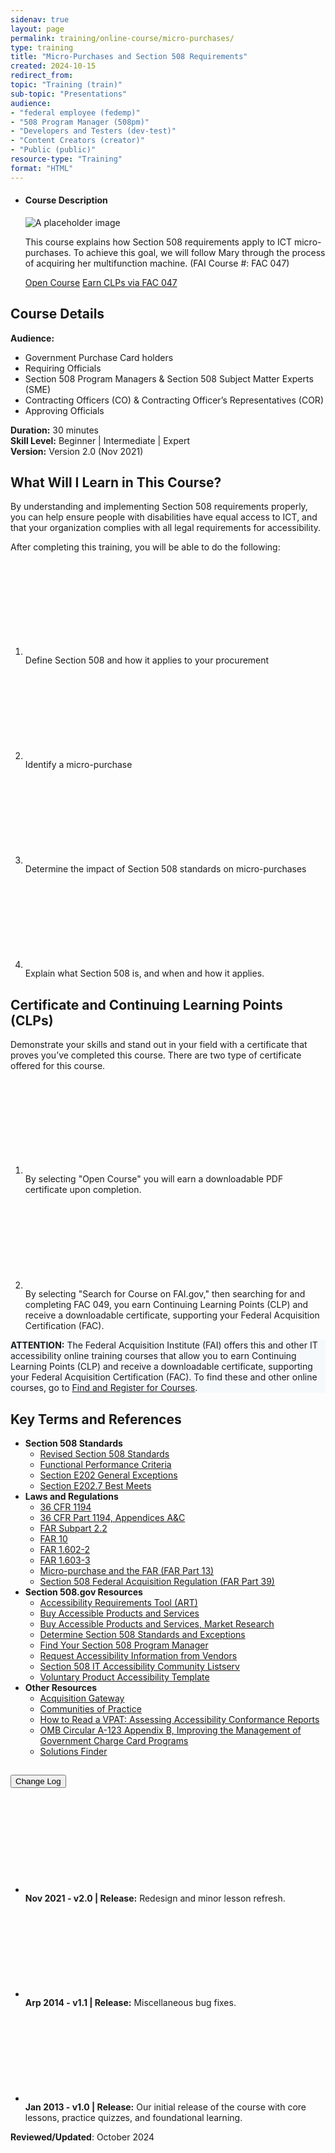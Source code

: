 ```yaml
---
sidenav: true
layout: page
permalink: training/online-course/micro-purchases/
type: training
title: "Micro-Purchases and Section 508 Requirements"
created: 2024-10-15
redirect_from:
topic: "Training (train)"
sub-topic: "Presentations"
audience:
- "federal employee (fedemp)"
- "508 Program Manager (508pm)"
- "Developers and Testers (dev-test)"
- "Content Creators (creator)"
- "Public (public)"
resource-type: "Training"
format: "HTML"
---
```

<ul class="usa-card-group">
  <li class="usa-card usa-card--flag flex-1 usa-card--media-right">
    <div class="usa-card__container">
      <div class="usa-card__header">
        <h4 class="usa-card__heading">Course Description</h4>
      </div>
      <div class="usa-card__media usa-card__media--inset">
        <div class="usa-card__img">
          <img src="https://assets.section508.gov/files/thumbnails/online-course-thumbnail-micro-purchases.jpg" alt="A placeholder image" class="radius-lg" />
        </div>
      </div>
      <div class="usa-card__body">
        <p>This course explains how Section 508 requirements apply to ICT micro-purchases. To achieve this goal, we will follow Mary through the process of acquiring her multifunction machine. (FAI Course #: FAC 047)</p>
      </div>
      <div class="usa-card__footer">
        <a href="https://training.section508.gov/micro-purchases-and-section-508-requirements/lesson1/index.html" target="_blank" class="usa-button">Open Course</a>&nbsp;<a href="https://www.fai.gov/training/find-and-register-for-courses" target="_blank" class="usa-button usa-button--accent-warm">Earn CLPs via FAC 047</a>
      </div>
    </div>
  </li>
</ul>

## Course Details
**Audience:**  
*	Government Purchase Card holders  
*	Requiring Officials  
*	Section 508 Program Managers & Section 508 Subject Matter Experts (SME)  
*	Contracting Officers (CO) & Contracting Officer’s Representatives (COR)  
*	Approving Officials  

**Duration:** 30 minutes  
**Skill Level:** Beginner | Intermediate | Expert  
**Version:** Version 2.0 (Nov 2021)  

## What Will I Learn in This Course?
By understanding and implementing Section 508 requirements properly, you can help ensure people with disabilities have equal access to ICT, and that your organization complies with all legal requirements for accessibility.

After completing this training, you will be able to do the following:
<ol class="usa-icon-list tablet:grid-col">
    <li class="usa-icon-list__item">
        <div class="usa-icon-list__icon text-green"><svg class="usa-icon" aria-hidden="true" role="img"><use xlink:href="{{ site.baseurl }}/assets/images/sprite.svg#check_circle"></use></svg></div>
        <div class="usa-icon-list__content">Define Section 508 and how it applies to your procurement</div>
    </li>
    <li class="usa-icon-list__item">
        <div class="usa-icon-list__icon text-green"><svg class="usa-icon" aria-hidden="true" role="img"><use xlink:href="{{ site.baseurl }}/assets/images/sprite.svg#check_circle"></use></svg></div>
        <div class="usa-icon-list__content">Identify a micro-purchase</div>
    </li>
    <li class="usa-icon-list__item">
        <div class="usa-icon-list__icon text-green"><svg class="usa-icon" aria-hidden="true" role="img"><use xlink:href="{{ site.baseurl }}/assets/images/sprite.svg#check_circle"></use></svg></div>
        <div class="usa-icon-list__content">Determine the impact of Section 508 standards on micro-purchases</div>
    </li>
    <li class="usa-icon-list__item">
        <div class="usa-icon-list__icon text-green"><svg class="usa-icon" aria-hidden="true" role="img"><use xlink:href="{{ site.baseurl }}/assets/images/sprite.svg#check_circle"></use></svg></div>
        <div class="usa-icon-list__content">Explain what Section 508 is, and when and how it applies.</div>
    </li>
</ol>
 
## Certificate and Continuing Learning Points (CLPs)
Demonstrate your skills and stand out in your field with a certificate that proves you’ve completed this course. There are two type of certificate offered for this course.
<ol class="usa-icon-list tablet:grid-col">
    <li class="usa-icon-list__item">
        <div class="usa-icon-list__icon text-green"><svg class="usa-icon" aria-hidden="true" role="img"><use xlink:href="{{ site.baseurl }}/assets/images/sprite.svg#check_circle"></use></svg></div>
        <div class="usa-icon-list__content">By selecting "Open Course" you will earn a downloadable PDF certificate upon completion.</div>
    </li>
    <li class="usa-icon-list__item">
        <div class="usa-icon-list__icon text-green"><svg class="usa-icon" aria-hidden="true" role="img"><use xlink:href="{{ site.baseurl }}/assets/images/sprite.svg#check_circle"></use></svg></div>
        <div class="usa-icon-list__content">By selecting "Search for Course on FAI.gov," then searching for and completing FAC 049, you earn Continuing Learning Points (CLP) and receive a downloadable certificate, supporting your Federal Acquisition Certification (FAC).</div>
    </li>
</ol>

<div class="border-base radius-lg border-1px padding-1 margin-top-3" style="width: 100%; background-color: #f5f9fc;">
    <strong>ATTENTION:</strong> The Federal Acquisition Institute (FAI) offers this and other IT accessibility online training courses that allow you to earn Continuing Learning Points (CLP) and receive a downloadable certificate, supporting your Federal Acquisition Certification (FAC). To find these and other online courses, go to <a href="https://www.fai.gov/training/find-and-register-for-courses" target="_blank">Find and Register for Courses</a>.
</div>

## Key Terms and References 
* **Section 508 Standards**
  * <a href="https://www.access-board.gov/guidelines-and-standards/communications-and-it/about-the-ict-refresh/final-rule/text-of-the-standards-and-guidelines" target="_blank" class="usa-link--external">Revised Section 508 Standards</a>
  * <a href="https://www.access-board.gov/guidelines-and-standards/communications-and-it/about-the-ict-refresh/final-rule/text-of-the-standards-and-guidelines#302-functional-performance-criteria" target="_blank" class="usa-link--external">Functional Performance Criteria</a>
  * <a href="https://www.access-board.gov/guidelines-and-standards/communications-and-it/about-the-ict-refresh/final-rule/text-of-the-standards-and-guidelines#E202-general-exceptions" target="_blank" class="usa-link--external">Section E202 General Exceptions</a>
  * <a href="https://www.access-board.gov/guidelines-and-standards/communications-and-it/about-the-ict-refresh/final-rule/text-of-the-standards-and-guidelines#E202-general-exceptions" target="_blank" class="usa-link--external">Section E202.7 Best Meets</a><u> </u>
* **Laws and Regulations**
  * <a href="https://www.federalregister.gov/documents/2017/01/18/2017-00395/information-and-communication-technology-ict-standards-and-guidelines" target="_blank" class="usa-link--external">36 CFR 1194</a>
  * <a href="https://www.access-board.gov/guidelines-and-standards/communications-and-it/about-the-ict-refresh/final-rule/text-of-the-standards-and-guidelines" target="_blank" class="usa-link--external">36 CFR Part 1194, Appendices A&amp;C</a>
  * <a href="https://www.acquisition.gov/far/subpart-2.2" target="_blank" class="usa-link--external">FAR  Subpart 2.2 </a>
  * <a href="https://www.acquisition.gov/content/part-10-market-research" target="_blank" class="usa-link--external">FAR 10</a>
  * <a href="https://www.acquisition.gov/content/part-1-federal-acquisition-regulations-system#i1126427" target="_blank" class="usa-link--external">FAR 1.602-2</a>
  * <a href="https://www.acquisition.gov/content/part-1-federal-acquisition-regulations-system#i1126501" target="_blank" class="usa-link--external">FAR 1.603-3</a>
  * <a href="https://www.acquisition.gov/content/part-13-simplified-acquisition-procedures" target="_blank" class="usa-link--external">Micro-purchase and the FAR (FAR Part 13)</a>
  * <a href="https://www.acquisition.gov/content/part-39-acquisition-information-technology" target="_blank" class="usa-link--external">Section 508 Federal Acquisition Regulation (FAR Part 39)</a>
* **Section 508.gov Resources**
  * <a href="{{site.basueurl}}/buy/accessibility-requirements-tool">Accessibility Requirements Tool (ART)</a>
  * <a href="{{site.basueurl}}/buy">Buy Accessible Products and Services</a>
  * <a href="{{site.basueurl}}/buy#market">Buy Accessible Products and Services, Market Research</a>
  * <a href="{{site.basueurl}}/buy/determine-508-standards-exceptions ">Determine Section 508 Standards and Exceptions</a>
  * <a href="{{site.basueurl}}/tools/coordinator-listing ">Find Your Section 508 Program Manager</a>
  * <a href="{{site.basueurl}}/buy/request-accessibility-information">Request Accessibility Information from Vendors</a>
  * <a href="{{site.basueurl}}/manage/join-the-508-community">Section 508 IT Accessibility Community Listserv</a>
  * <a href="{{site.basueurl}}/sell/vpat">Voluntary Product Accessibility Template</a>
* **Other Resources**
  * <a href="https://www.gsa.gov/tools-overview/buying-and-selling-tools/acquisition-gateway" target="_blank" class="usa-link--external">Acquisition Gateway</a>
  * <a href="https://digital.gov/communities/it-accessibility-section-508/" target="_blank" class="usa-link--external">Communities of Practice</a>
  * <a href="https://mw19.mwconf.org/paper/how-to-read-a-vpat-assessing-accessibility-conformance-reports/" target="_blank" class="usa-link--external">How to Read a VPAT: Assessing Accessibility Conformance  Reports</a>
  * <a href="https://interact.gsa.gov/document/omb-circular-123-appendix-b-improving-management-government-charge-card-programs" target="_blank" class="usa-link--external">OMB Circular A-123 Appendix B, Improving the Management of  Government Charge Card Programs</a>
  * <a href="https://hallways.cap.gsa.gov/app/#/solutionsfinder" target="_blank" class="usa-link--external">Solutions Finder</a>

<div class="usa-accordion usa-accordion--bordered">
  <h2 class="usa-accordion__heading"><button type="button" class="usa-accordion__button" aria-expanded="false" aria-controls="change-log">Change Log</button>
  </h2>
  <div id="change-log" class="usa-accordion__content usa-prose">
    <ul>
      <li class="usa-icon-list__item">
        <div class="usa-icon-list__icon text-orange"><svg class="usa-icon" aria-hidden="true" role="img"><use xlink:href="{{ site.baseurl }}/assets/images/sprite.svg#event"></use></svg></div>
        <div class="usa-icon-list__content"><strong>Nov 2021 - v2.0 | Release:</strong> Redesign and minor lesson refresh.</div>
      </li>
      <li class="usa-icon-list__item">
        <div class="usa-icon-list__icon text-orange"><svg class="usa-icon" aria-hidden="true" role="img"><use xlink:href="{{ site.baseurl }}/assets/images/sprite.svg#event"></use></svg></div>
        <div class="usa-icon-list__content"><strong>Arp 2014 - v1.1 | Release:</strong>  Miscellaneous bug fixes.</div>
      </li>
      <li class="usa-icon-list__item">
        <div class="usa-icon-list__icon text-orange"><svg class="usa-icon" aria-hidden="true" role="img"><use xlink:href="{{ site.baseurl }}/assets/images/sprite.svg#event"></use></svg></div>
        <div class="usa-icon-list__content"><strong>Jan 2013 - v1.0 | Release:</strong> Our initial release of the course with core lessons, practice quizzes, and foundational learning.</div>
      </li>
    </ul>
  </div>
</div>

**Reviewed/Updated**: October 2024